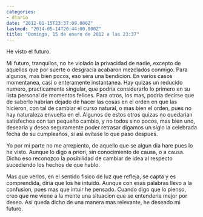 ```yaml
---
categories:
- diario
date: "2012-01-15T23:37:09.000Z"
lastmod: "2014-05-14T20:44:00.000Z"
title: "Domingo, 15 de enero de 2012 a las 23:37"
---
```


He visto el futuro.

Mi futuro, tranquilos, no he violado la privacidad de nadie, excepto de aquellos que por suerte o desgracia acabaron mezclados conmigo. Para algunos, mas bien pocos, eso sera una bendicion. En varios casos momentanea, casi o enteramente instantanea. Hay quizas un reducido numero, practicamente singular, que podria considerarlo lo primero en su lista personal de momentos felices. Para otros, los mas, podria decirse que de saberlo habrian dejado de hacer las cosas en el orden en que las hicieron, con tal de cambiar el curso natural, o mas bien el orden, pues no hay naturaleza envuelta en el. Algunos de estos otros quizas no quedarian satisfechos con tan pequeño cambio, y no todos sino pocos, mas bien uno, desearia y desea seguramente poder retrasar digamos un siglo la celebrada fecha de su cumpleaños, si asi evitase lo que paso despues.

Yo por mi parte no me arrepiento, de aquello que se algun dia hare pues lo he visto. Aunque lo digo a priori, sin conocimiento de causa, o a causa. Dicho eso reconozco la posibilidad de cambiar de idea al respecto sucediendo los hechos de que hablo.

Mas que verlos, en el sentido fisico de luz que refleja, se capta y es comprendida, diria que los he intuido. Aunque con esas palabras llevo a la confusion, pues mas que intuir he pensado. Cuando digo que lo pienso, creo que me viene a la mente una situacion que se entenderia mejor por deseo. Asi queda dicho de una manera mas relevante, he deseado mi futuro.